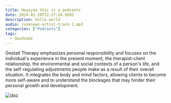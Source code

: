 ```yaml
---
title: Heyyyaa this is a podcasts
date: 2024-02-29T22:27:24.950Z
description: hello world
audio: /unknown-artist-track-1.mp3
categories: ["Podcasts"]
tags:
  - dazdzadz
---
```

Gestalt Therapy emphasizes personal responsibility and focuses on the individual's experience in the present moment, the therapist-client relationship, the environmental and social contexts of a person's life, and the self-regulating adjustments people make as a result of their overall situation. It integrates the body and mind factors, allowing clients to become more self-aware and to understand the blockages that may hinder their personal growth and development.

![daz](/cbt-1.webp "dzadazdaz")
